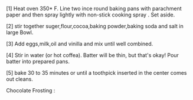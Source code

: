 [1] Heat oven 350* F. Line two ince round baking pans with parachment
paper and then spray lightly with non-stick cooking spray . Set aside.

[2] stir together suger,flour,cocoa,baking powder,baking soda and salt 
in large Bowl.

[3] Add eggs,milk,oil and vinilla and mix until well combined.

[4] Stir in water (or hot coffea). Batter will be thin, but that's okay!
Pour batter into prepared pans.

[5] bake 30 to 35 minutes or until a toothpick inserted in the center 
comes out cleans.

Chocolate Frosting :